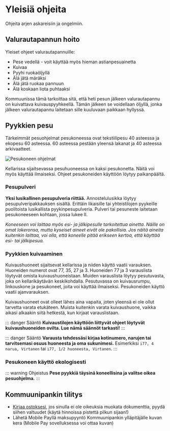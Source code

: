 # Yleisiä ohjeita

Ohjeita arjen askareisiin ja ongelmiin.

## Valurautapannun hoito

Yleiset ohjeet valurautapannuille:

  - Pese vedellä - voit käyttää myös hieman astianpesuainetta
  - Kuivaa
  - Pyyhi ruokaöljyllä
  - Älä jätä märäksi
  - Älä jätä ruokaa pannuun
  - Älä koskaan liota puhtaaksi

Kommuunissa tämä tarkoittaa sitä, että heti pesun jälkeen valurautapannu on kuivattava kuivauspyyhkeellä. Tämän jälkeen se voidellaan öljyllä, jonka jälkeen valurautapannu laitetaan sille kuuluvaan paikkaan hyllyssä.

## Pyykkien pesu

Tärkeimmät pesuohjelmat pesukoneessa ovat tekstiilipesu 40 asteessa ja ekopesu 60 asteessa. 60 asteessa pestään yleensä lakanat ja 40 asteessa arkivaatteet.

![Pesukoneen ohjelmat](/images/washing-machine.jpg)

Kellarissa sijaitsevassa pesuhuoneessa on kaksi pesukonetta. Näitä voi myös käyttää ilmaiseksi. Ohjeet pesukoneiden käyttöön löytyy paikanpäältä.

### Pesupulveri

**Yksi lusikallinen pesupulveria riittää.** Annostelulusikka löytyy pesupulveripakkauksen sisältä. Erittäin likaisille tai yhteistilojen pyykeille puolitoista lusikallista pyykinpesupulveria. Pulveri tai pesuneste laitetaan pesukoneeseen kohtaan, jossa lukee II.

*Koneeseen voi laittaa myös esi- ja jälkipesulle tarkoitettua ainetta. Näille on omat lokeronsa, mutta kyseiset aineet eivät ole pakollisia. Jos näitä aineita kuitenkin laittaa, voi olla, että koneelle pitää erikseen kertoa, että käyttää esi- tai jälkipesua.*

### Pyykkien kuivaaminen

Kuivaushuoneet sijaitsevat kellarissa ja niiden käyttö vaatii varauksen. Huoneiden numerot ovat 77, 35, 27 ja 3. Huoneiden 77 ja 3 varauslista löytyvät omista kuivaushuoneistaan. Muiden varauslista löytyy pesutuvasta, joka on kellarikäytävän keskikohdalla. Pesutuvassa on kuivausrumpu, linkouskone ja pesukoneet, joita voi käyttää ilmaiseksi. Pesukoneiden käyttö vaatii ajanvarauksen.

Kuivaushuoneet ovat olleet lähes aina vapaita, joten yleensä ei ole ollut tarvetta varata etukäteen. Muista kuitenkin varata kuivaushuone, vaikka aikasi alkaakin siitä hetkestä, kun kirjaat varauslistaan.

::: danger Sääntö
**Kuivaustilojen käyttöön liittyvät ohjeet löytyvät kuivaushuoneiden ovilta. Lue nämä säännöt tarkasti!**
:::

::: danger Sääntö
**Varausta tehdessäsi kirjaa kotinumero, narujen tai tarvitsemasi osuus huoneesta ja oma sukunimesi.** Esimerkiksi `i77, 4 narua, Virtanen` tai `i77, 1/2 huoneesta, Virtanen`.
:::

### Pesukoneen käyttö ekologisesti

::: warning Ohjeistus
**Pese pyykkiä täysinä koneellisina ja valitse oikea pesuohjelma.**
:::

## Kommuunipankin tilitys

  - [Kirjaa ostoksesi](https://docs.google.com/spreadsheets/d/1ENhYNFARda3AuRoAyU0aiXNOS3dr70M4JPPfkL_pwBw/edit?usp=sharing), jos sinulla ei ole oikeuksia muokata dokumenttia, pyydä siihen valtuudet (käytä hinnoissa pistettä pilkun sijaan!)
  - Lähetä Mobile Payllä maksupyyntö Kommuunipankin ylläpitäjälle kuvan kera (Mobile Pay sovelluksessa voi ottaa kuvan)
